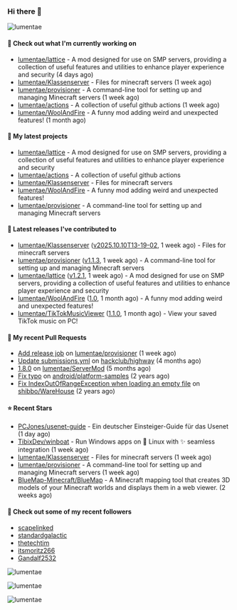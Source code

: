 ### Hi there 👋

<img src="https://count.getloli.com/@lumentae?name=lumentae&theme=booru-lisu&padding=7&offset=0&align=top&scale=1&pixelated=1&darkmode=auto" alt="lumentae" />

#### 👷 Check out what I'm currently working on

- [lumentae/lattice](https://github.com/lumentae/lattice) - A mod designed for use on SMP servers, providing a collection of useful features and utilities to enhance player experience and security (4 days ago)
- [lumentae/Klassenserver](https://github.com/lumentae/Klassenserver) - Files for minecraft servers (1 week ago)
- [lumentae/provisioner](https://github.com/lumentae/provisioner) - A command-line tool for setting up and managing Minecraft servers (1 week ago)
- [lumentae/actions](https://github.com/lumentae/actions) - A collection of useful github actions (1 week ago)
- [lumentae/WoolAndFire](https://github.com/lumentae/WoolAndFire) - A funny mod adding weird and unexpected features! (1 month ago)

#### 🌱 My latest projects

- [lumentae/lattice](https://github.com/lumentae/lattice) - A mod designed for use on SMP servers, providing a collection of useful features and utilities to enhance player experience and security
- [lumentae/actions](https://github.com/lumentae/actions) - A collection of useful github actions
- [lumentae/Klassenserver](https://github.com/lumentae/Klassenserver) - Files for minecraft servers
- [lumentae/WoolAndFire](https://github.com/lumentae/WoolAndFire) - A funny mod adding weird and unexpected features!
- [lumentae/provisioner](https://github.com/lumentae/provisioner) - A command-line tool for setting up and managing Minecraft servers

#### 🔭 Latest releases I've contributed to

- [lumentae/Klassenserver](https://github.com/lumentae/Klassenserver) ([v2025.10.10T13-19-02](https://github.com/lumentae/Klassenserver/releases/tag/v2025.10.10T13-19-02), 1 week ago) - Files for minecraft servers
- [lumentae/provisioner](https://github.com/lumentae/provisioner) ([v1.1.3](https://github.com/lumentae/provisioner/releases/tag/v1.1.3), 1 week ago) - A command-line tool for setting up and managing Minecraft servers
- [lumentae/lattice](https://github.com/lumentae/lattice) ([v1.2.1](https://github.com/lumentae/lattice/releases/tag/v1.2.1), 1 week ago) - A mod designed for use on SMP servers, providing a collection of useful features and utilities to enhance player experience and security
- [lumentae/WoolAndFire](https://github.com/lumentae/WoolAndFire) ([1.0](https://github.com/lumentae/WoolAndFire/releases/tag/1.0), 1 month ago) - A funny mod adding weird and unexpected features!
- [lumentae/TikTokMusicViewer](https://github.com/lumentae/TikTokMusicViewer) ([1.1.0](https://github.com/lumentae/TikTokMusicViewer/releases/tag/1.1.0), 1 month ago) - View your saved TikTok music on PC!

#### 🔨 My recent Pull Requests

- [Add release job](https://github.com/lumentae/provisioner/pull/1) on [lumentae/provisioner](https://github.com/lumentae/provisioner) (1 week ago)
- [Update submissions.yml](https://github.com/hackclub/highway/pull/621) on [hackclub/highway](https://github.com/hackclub/highway) (4 months ago)
- [1.8.0](https://github.com/lumentae/ServerMod/pull/1) on [lumentae/ServerMod](https://github.com/lumentae/ServerMod) (5 months ago)
- [Fix typo](https://github.com/android/platform-samples/pull/161) on [android/platform-samples](https://github.com/android/platform-samples) (2 years ago)
- [Fix IndexOutOfRangeException when loading an empty file](https://github.com/shibbo/WareHouse/pull/1) on [shibbo/WareHouse](https://github.com/shibbo/WareHouse) (2 years ago)

#### ⭐ Recent Stars

- [PCJones/usenet-guide](https://github.com/PCJones/usenet-guide) - Ein deutscher Einsteiger-Guide für das Usenet (1 day ago)
- [TibixDev/winboat](https://github.com/TibixDev/winboat) - Run Windows apps on 🐧 Linux with ✨ seamless integration (1 week ago)
- [lumentae/Klassenserver](https://github.com/lumentae/Klassenserver) - Files for minecraft servers (1 week ago)
- [lumentae/provisioner](https://github.com/lumentae/provisioner) - A command-line tool for setting up and managing Minecraft servers (1 week ago)
- [BlueMap-Minecraft/BlueMap](https://github.com/BlueMap-Minecraft/BlueMap) - A Minecraft mapping tool that creates 3D models of your Minecraft worlds and displays them in a web viewer. (2 weeks ago)

#### 👯 Check out some of my recent followers

- [scapelinked](https://github.com/scapelinked)
- [standardgalactic](https://github.com/standardgalactic)
- [thetechtim](https://github.com/thetechtim)
- [itsmoritz266](https://github.com/itsmoritz266)
- [Gandalf2532](https://github.com/Gandalf2532)

<p style="width:100%"><img align="center" src="https://github-readme-stats.vercel.app/api?username=lumentae&count_private=true&theme=github_dark&show_icons=true&border_color=4C8EDA&include_all_commits=true&border_radius=12" alt="lumentae" /></p>
<p style="width:100%"><img align="center" src="https://github-readme-stats.vercel.app/api/top-langs/?username=lumentae&theme=github_dark&layout=compact&border_color=4C8EDA&card_width=445&border_radius=12" alt="lumentae" /></p>
<p style="width:100%"><img align="left" src="https://github-readme-stats.hackclub.dev/api/wakatime?username=2366&api_domain=hackatime.hackclub.com&&custom_title=Hackatime+Stats&layout=compact&cache_seconds=0&langs_count=8&theme=github_dark&border_radius=12&border_color=4C8EDA" alt="lumentae" /></p>
